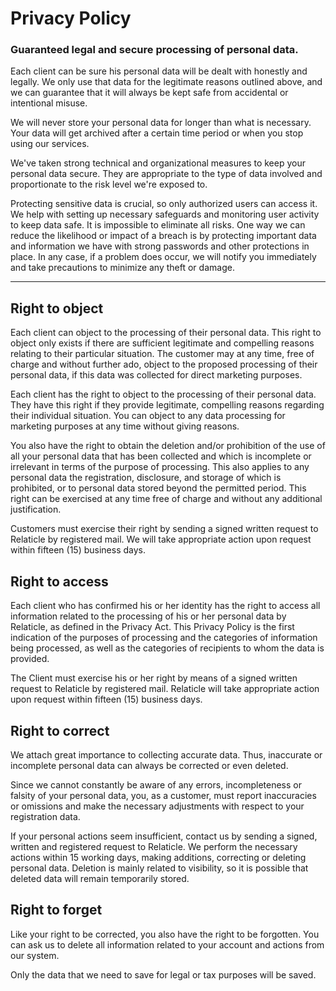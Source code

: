 # Privacy Policy

### Guaranteed legal and secure processing of personal data.

Each client can be sure his personal data will be dealt with honestly and legally. We only use that data for the legitimate reasons outlined above, and we can guarantee that it will always be kept safe from accidental or intentional misuse.

We will never store your personal data for longer than what is necessary. Your data will get archived after a certain time period or when you stop using our services.

We've taken strong technical and organizational measures to keep your personal data secure. They are appropriate to the type of data involved and proportionate to the risk level we're exposed to.

Protecting sensitive data is crucial, so only authorized users can access it. We help with setting up necessary safeguards and monitoring user activity to keep data safe. It is impossible to eliminate all risks. One way we can reduce the likelihood or impact of a breach is by protecting important data and information we have with strong passwords and other protections in place. In any case, if a problem does occur, we will notify you immediately and take precautions to minimize any theft or damage.
<hr class="w-3/4" />

## Right to object
Each client can object to the processing of their personal data. This right to object only exists if there are sufficient legitimate and compelling reasons relating to their particular situation. The customer may at any time, free of charge and without further ado, object to the proposed processing of their personal data, if this data was collected for direct marketing purposes.

Each client has the right to object to the processing of their personal data. They have this right if they provide legitimate, compelling reasons regarding their individual situation. You can object to any data processing for marketing purposes at any time without giving reasons.

You also have the right to obtain the deletion and/or prohibition of the use of all your personal data that has been collected and which is incomplete or irrelevant in terms of the purpose of processing. This also applies to any personal data the registration, disclosure, and storage of which is prohibited, or to personal data stored beyond the permitted period. This right can be exercised at any time free of charge and without any additional justification.

Customers must exercise their right by sending a signed written request to Relaticle by registered mail. We will take appropriate action upon request within fifteen (15) business days.

## Right to access
Each client who has confirmed his or her identity has the right to access all information related to the processing of his or her personal data by Relaticle, as defined in the Privacy Act. This Privacy Policy is the first indication of the purposes of processing and the categories of information being processed, as well as the categories of recipients to whom the data is provided.

The Client must exercise his or her right by means of a signed written request to Relaticle by registered mail. Relaticle will take appropriate action upon request within fifteen (15) business days.

## Right to correct
We attach great importance to collecting accurate data. Thus, inaccurate or incomplete personal data can always be corrected or even deleted.

Since we cannot constantly be aware of any errors, incompleteness or falsity of your personal data, you, as a customer, must report inaccuracies or omissions and make the necessary adjustments with respect to your registration data.

If your personal actions seem insufficient, contact us by sending a signed, written and registered request to Relaticle. We perform the necessary actions within 15 working days, making additions, correcting or deleting personal data. Deletion is mainly related to visibility, so it is possible that deleted data will remain temporarily stored.

## Right to forget
Like your right to be corrected, you also have the right to be forgotten. You can ask us to delete all information related to your account and actions from our system.

Only the data that we need to save for legal or tax purposes will be saved.
